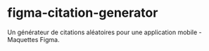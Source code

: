# figma-citation-generator
Un générateur de citations aléatoires pour une application mobile - Maquettes Figma.
